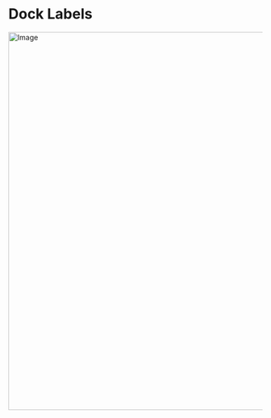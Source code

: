 # Dock Labels

<img width="555" height="751" alt="Image" src="https://github.com/user-attachments/assets/386949fa-7a17-48a3-9a56-4bdd4f668f72" />
